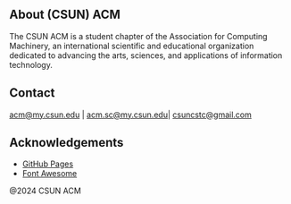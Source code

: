 <!-- ABOUT CSUN ACM -->
## About (CSUN) ACM

The CSUN ACM is a student chapter of the Association for Computing Machinery, 
an international scientific and educational organization dedicated to advancing the arts, 
sciences, and applications of information technology.

<!-- CONTACT -->
## Contact

acm@my.csun.edu | acm.sc@my.csun.edu| csuncstc@gmail.com 

<!-- ACKNOWLEDGEMENTS -->
## Acknowledgements
* [GitHub Pages](https://pages.github.com)
* [Font Awesome](https://fontawesome.com)

@2024 CSUN ACM
